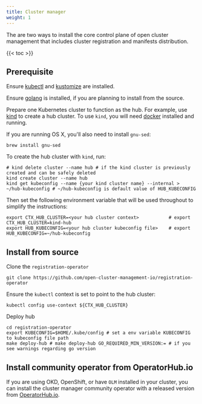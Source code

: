 ```yaml
---
title: Cluster manager
weight: 1
---
```


The are two ways to install the core control plane of open cluster management that includes cluster registration and manifests distribution.

<!-- spellchecker-disable -->

{{< toc >}}

<!-- spellchecker-enable -->

## Prerequisite

Ensure [kubectl](https://kubernetes.io/docs/tasks/tools/install-kubectl) and [kustomize](https://kubernetes-sigs.github.io/kustomize/installation) are installed.

Ensure [golang](https://golang.org/doc/install) is installed, if you are planning to install from the source.

Prepare one Kubernetes cluster to function as the hub. For example, use [kind](https://kind.sigs.k8s.io/docs/user/quick-start) to create a hub cluster. To use `kind`, you will need [docker](https://docs.docker.com/get-started) installed and running.

If you are running OS X, you'll also need to install `gnu-sed`:

```Shell
brew install gnu-sed
```

To create the hub cluster with `kind`, run:

```Shell
# kind delete cluster --name hub # if the kind cluster is previously created and can be safely deleted
kind create cluster --name hub
kind get kubeconfig --name {your kind cluster name} --internal > ~/hub-kubeconfig # ~/hub-kubeconfig is default value of HUB_KUBECONFIG 
```

Then set the following environment variable that will be used throughout to simplify the instructions:

```Shell
export CTX_HUB_CLUSTER=<your hub cluster context>           # export CTX_HUB_CLUSTER=kind-hub
export HUB_KUBECONFIG=<your hub cluster kubeconfig file>    # export HUB_KUBECONFIG=~/hub-kubeconfig    
```

## Install from source

Clone the `registration-operator`

```Shell
git clone https://github.com/open-cluster-management-io/registration-operator
```

Ensure the `kubectl` context is set to point to the hub cluster:

```Shell
kubectl config use-context ${CTX_HUB_CLUSTER}
```

Deploy hub

```Shell
cd registration-operator
export KUBECONFIG=$HOME/.kube/config # set a env variable KUBECONFIG to kubeconfig file path
make deploy-hub # make deploy-hub GO_REQUIRED_MIN_VERSION:= # if you see warnings regarding go version
```

## Install community operator from OperatorHub.io
If you are using OKD, OpenShift, or have `OLM` installed in your cluster, you can install the cluster manager community operator with a released version from [OperatorHub.io](https://operatorhub.io/operator/cluster-manager).
